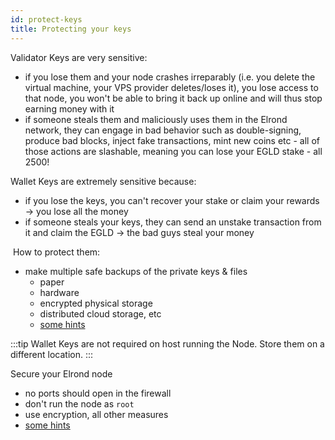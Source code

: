 ```yaml
---
id: protect-keys
title: Protecting your keys
---
```


Validator Keys are very sensitive:

- if you lose them and your node crashes irreparably (i.e. you delete the virtual machine, your VPS provider deletes/loses it), you lose access to that node, you won't be able to bring it back up online and will thus stop earning money with it
- if someone steals them and maliciously uses them in the Elrond network, they can engage in bad behavior such as double-signing, produce bad blocks, inject fake transactions, mint new coins etc - all of those actions are slashable, meaning you can lose your EGLD stake - all 2500!

Wallet Keys are extremely sensitive because:‌

- if you lose the keys, you can't recover your stake or claim your rewards -> you lose all the money
- if someone steals your keys, they can send an unstake transaction from it and claim the EGLD -> the bad guys steal your money

‌ How to protect them:‌

- make multiple safe backups of the private keys & files
  - paper
  - hardware
  - encrypted physical storage
  - distributed cloud storage, etc
  - [some hints](https://coinsutra.com/bitcoin-private-key/)

:::tip
Wallet Keys are not required on host running the Node. Store them on a different location.
:::

Secure your Elrond node

- no ports should open in the firewall
- don't run the node as `root`
- use encryption, all other measures
- [some hints ](https://www.liquidweb.com/kb/security-for-your-linux-server/)
